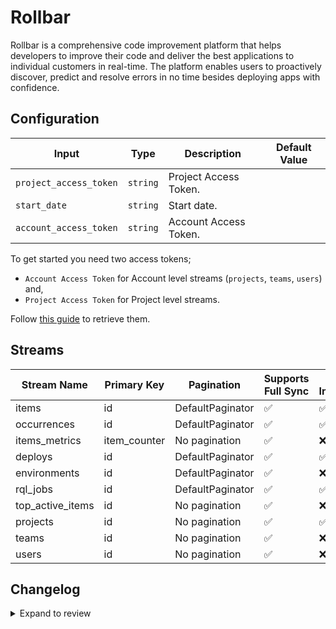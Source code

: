 # Rollbar
Rollbar is a comprehensive code improvement platform that helps developers to improve their code and deliver the best applications to individual customers in real-time. The platform enables users to proactively discover, predict and resolve errors in no time besides deploying apps with confidence.

## Configuration

| Input | Type | Description | Default Value |
|-------|------|-------------|---------------|
| `project_access_token` | `string` | Project Access Token.  |  |
| `start_date` | `string` | Start date.  |  |
| `account_access_token` | `string` | Account Access Token.  |  |

To get started you need two access tokens;
- `Account Access Token` for Account level streams (`projects`, `teams`, `users`) and,
- `Project Access Token` for Project level streams.

Follow [this guide](https://docs.rollbar.com/reference/getting-started-1#authentication) to retrieve them.

## Streams
| Stream Name | Primary Key | Pagination | Supports Full Sync | Supports Incremental |
|-------------|-------------|------------|---------------------|----------------------|
| items | id | DefaultPaginator | ✅ |  ✅  |
| occurrences | id | DefaultPaginator | ✅ |  ✅  |
| items_metrics | item_counter | No pagination | ✅ |  ❌  |
| deploys | id | DefaultPaginator | ✅ |  ✅  |
| environments | id | DefaultPaginator | ✅ |  ❌  |
| rql_jobs | id | DefaultPaginator | ✅ |  ✅  |
| top_active_items | id | No pagination | ✅ |  ❌  |
| projects | id | No pagination | ✅ |  ✅  |
| teams | id | No pagination | ✅ |  ❌  |
| users | id | No pagination | ✅ |  ❌  |

## Changelog

<details>
  <summary>Expand to review</summary>

| Version | Date | Pull Request | Subject |
|---------|------|--------------|---------|
| 0.0.35 | 2025-10-07 | [67233](https://github.com/airbytehq/airbyte/pull/67233) | Update dependencies |
| 0.0.34 | 2025-09-30 | [66862](https://github.com/airbytehq/airbyte/pull/66862) | Update dependencies |
| 0.0.33 | 2025-09-23 | [66626](https://github.com/airbytehq/airbyte/pull/66626) | Update dependencies |
| 0.0.32 | 2025-09-09 | [65689](https://github.com/airbytehq/airbyte/pull/65689) | Update dependencies |
| 0.0.31 | 2025-08-24 | [65456](https://github.com/airbytehq/airbyte/pull/65456) | Update dependencies |
| 0.0.30 | 2025-08-09 | [64812](https://github.com/airbytehq/airbyte/pull/64812) | Update dependencies |
| 0.0.29 | 2025-08-02 | [64454](https://github.com/airbytehq/airbyte/pull/64454) | Update dependencies |
| 0.0.28 | 2025-07-26 | [63980](https://github.com/airbytehq/airbyte/pull/63980) | Update dependencies |
| 0.0.27 | 2025-07-20 | [63663](https://github.com/airbytehq/airbyte/pull/63663) | Update dependencies |
| 0.0.26 | 2025-07-05 | [62696](https://github.com/airbytehq/airbyte/pull/62696) | Update dependencies |
| 0.0.25 | 2025-06-28 | [61463](https://github.com/airbytehq/airbyte/pull/61463) | Update dependencies |
| 0.0.24 | 2025-05-25 | [60534](https://github.com/airbytehq/airbyte/pull/60534) | Update dependencies |
| 0.0.23 | 2025-05-10 | [60088](https://github.com/airbytehq/airbyte/pull/60088) | Update dependencies |
| 0.0.22 | 2025-05-04 | [59631](https://github.com/airbytehq/airbyte/pull/59631) | Update dependencies |
| 0.0.21 | 2025-04-27 | [59007](https://github.com/airbytehq/airbyte/pull/59007) | Update dependencies |
| 0.0.20 | 2025-04-19 | [58449](https://github.com/airbytehq/airbyte/pull/58449) | Update dependencies |
| 0.0.19 | 2025-04-12 | [57988](https://github.com/airbytehq/airbyte/pull/57988) | Update dependencies |
| 0.0.18 | 2025-04-05 | [57314](https://github.com/airbytehq/airbyte/pull/57314) | Update dependencies |
| 0.0.17 | 2025-03-29 | [56722](https://github.com/airbytehq/airbyte/pull/56722) | Update dependencies |
| 0.0.16 | 2025-03-22 | [55548](https://github.com/airbytehq/airbyte/pull/55548) | Update dependencies |
| 0.0.15 | 2025-03-01 | [55039](https://github.com/airbytehq/airbyte/pull/55039) | Update dependencies |
| 0.0.14 | 2025-02-23 | [54571](https://github.com/airbytehq/airbyte/pull/54571) | Update dependencies |
| 0.0.13 | 2025-02-15 | [54002](https://github.com/airbytehq/airbyte/pull/54002) | Update dependencies |
| 0.0.12 | 2025-02-08 | [53493](https://github.com/airbytehq/airbyte/pull/53493) | Update dependencies |
| 0.0.11 | 2025-02-01 | [53003](https://github.com/airbytehq/airbyte/pull/53003) | Update dependencies |
| 0.0.10 | 2025-01-25 | [52481](https://github.com/airbytehq/airbyte/pull/52481) | Update dependencies |
| 0.0.9 | 2025-01-18 | [51904](https://github.com/airbytehq/airbyte/pull/51904) | Update dependencies |
| 0.0.8 | 2025-01-11 | [51343](https://github.com/airbytehq/airbyte/pull/51343) | Update dependencies |
| 0.0.7 | 2024-12-28 | [50704](https://github.com/airbytehq/airbyte/pull/50704) | Update dependencies |
| 0.0.6 | 2024-12-21 | [50299](https://github.com/airbytehq/airbyte/pull/50299) | Update dependencies |
| 0.0.5 | 2024-12-14 | [49694](https://github.com/airbytehq/airbyte/pull/49694) | Update dependencies |
| 0.0.4 | 2024-12-12 | [49335](https://github.com/airbytehq/airbyte/pull/49335) | Update dependencies |
| 0.0.3 | 2024-12-11 | [49084](https://github.com/airbytehq/airbyte/pull/49084) | Starting with this version, the Docker image is now rootless. Please note that this and future versions will not be compatible with Airbyte versions earlier than 0.64 |
| 0.0.2 | 2024-11-04 | [47733](https://github.com/airbytehq/airbyte/pull/47733) | Update dependencies |
| 0.0.1 | 2024-09-24 | | Initial release by [@topefolorunso](https://github.com/topefolorunso) via Connector Builder |

</details>
